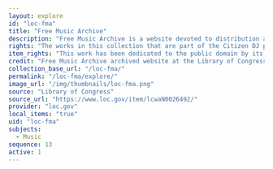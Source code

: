 ```yaml
---
layout: explore
id: "loc-fma"
title: "Free Music Archive"
description: "Free Music Archive is a website devoted to distribution and curation of rights-free music. The Library of Congress has archived this website as part of its Web Cultures Web Archive, which includes sites documenting the creation and sharing of emergent cultural traditions on the web."
rights: "The works in this collection that are part of the Citizen DJ project have been dedicated to the public domain by their creators, thus are free to use and reuse without restriction. You can copy, modify, distribute and perform the works, even for commercial purposes, all without asking permission. Attribution is recommended but not required."
item_rights: "This work has been dedicated to the public domain by its creator, thus is free to use and reuse without restriction. You can copy, modify, distribute and perform the work, even for commercial purposes, all without asking permission. Attribution is recommended but not required."
credit: "Free Music Archive archived website at the Library of Congress, Web Archives Division."
collection_base_url: "/loc-fma/"
permalink: "/loc-fma/explore/"
image_url: "/img/thumbnails/loc-fma.png"
source: "Library of Congress"
source_url: "https://www.loc.gov/item/lcwaN0026492/"
provider: "loc.gov"
local_items: "true"
uid: "loc-fma"
subjects:
  - Music
sequence: 13
active: 1
---
```

